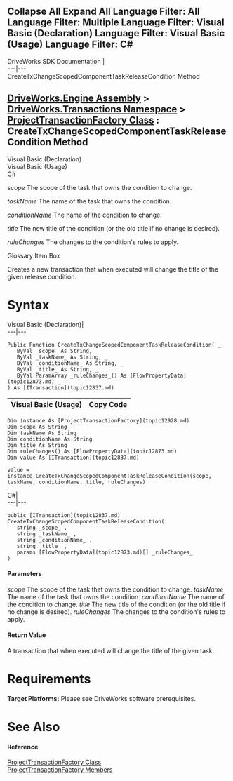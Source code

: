 Collapse All Expand All Language Filter: All  Language Filter: Multiple  Language Filter: Visual Basic (Declaration) Language Filter: Visual Basic (Usage) Language Filter: C#  
---  
DriveWorks SDK Documentation  |   
---|---  
CreateTxChangeScopedComponentTaskReleaseCondition Method   
  
[DriveWorks.Engine Assembly](topic2156.md) > [DriveWorks.Transactions Namespace](topic12835.md) > [ProjectTransactionFactory Class](topic12928.md) : CreateTxChangeScopedComponentTaskReleaseCondition Method  
---  
  
Visual Basic (Declaration)    
Visual Basic (Usage)    
C# 

_scope_
    The scope of the task that owns the condition to change.

_taskName_
    The name of the task that owns the condition.

_conditionName_
    The name of the condition to change.

_title_
    The new title of the condition (or the old title if no change is desired).

_ruleChanges_
    The changes to the condition's rules to apply.

Glossary Item Box

Creates a new transaction that when executed will change the title of the given release condition. 

# Syntax

Visual Basic (Declaration)|   
---|---  
      
    
    Public Function CreateTxChangeScopedComponentTaskReleaseCondition( _
       ByVal _scope_ As String, _
       ByVal _taskName_ As String, _
       ByVal _conditionName_ As String, _
       ByVal _title_ As String, _
       ByVal ParamArray _ruleChanges_() As [FlowPropertyData](topic12873.md) _
    ) As [ITransaction](topic12837.md)  
  
Visual Basic (Usage)| Copy Code  
---|---  
      
    
    Dim instance As [ProjectTransactionFactory](topic12928.md)
    Dim scope As String
    Dim taskName As String
    Dim conditionName As String
    Dim title As String
    Dim ruleChanges() As [FlowPropertyData](topic12873.md)
    Dim value As [ITransaction](topic12837.md)
     
    value = instance.CreateTxChangeScopedComponentTaskReleaseCondition(scope, taskName, conditionName, title, ruleChanges)  
  
C#|   
---|---  
      
    
    public [ITransaction](topic12837.md) CreateTxChangeScopedComponentTaskReleaseCondition( 
       string _scope_ ,
       string _taskName_ ,
       string _conditionName_ ,
       string _title_ ,
       params [FlowPropertyData](topic12873.md)[] _ruleChanges_
    )  
  
#### Parameters

 _scope_
    The scope of the task that owns the condition to change.
_taskName_
    The name of the task that owns the condition.
_conditionName_
    The name of the condition to change.
_title_
    The new title of the condition (or the old title if no change is desired).
_ruleChanges_
    The changes to the condition's rules to apply.

#### Return Value

A transaction that when executed will change the title of the given task.

# Requirements

**Target Platforms:** Please see DriveWorks software prerequisites.

# See Also

#### Reference

[ProjectTransactionFactory Class](topic12928.md)   
[ProjectTransactionFactory Members](topic12929.md)


